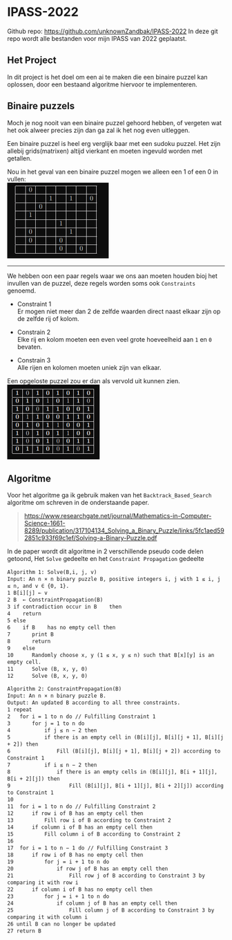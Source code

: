 # IPASS-2022
Github repo: <https://github.com/unknownZandbak/IPASS-2022>
In deze git repo wordt alle bestanden voor mijn IPASS van 2022 geplaatst.

## Het Project

In dit project is het doel om een ai te maken die een binaire puzzel kan oplossen, door een bestaand algoritme hiervoor te implementeren.

## Binaire puzzels

Moch je nog nooit van een binaire puzzel gehoord hebben, of vergeten wat het ook alweer precies zijn dan ga zal ik het nog even uitleggen.

Een binaire puzzel is heel erg verglijk baar met een sudoku puzzel. Het zijn allebij grids(matrixen) altijd vierkant en moeten ingevuld worden met getallen.

Nou in het geval van een binaire puzzel mogen we alleen een 1 of een 0 in vullen: \
![binaire puzzel](docs/img/2022-06-30_02-29.png)

***
We hebben oon een paar regels waar we ons aan moeten houden bioj het invullen van de puzzel, deze regels worden soms ook `Constraints` genoemd.

- Constraint 1
    \
  Er mogen niet meer dan 2 de zelfde waarden direct naast elkaar zijn op de zelfde rij of kolom.

- Constrain 2
    \
    Elke rij en kolom moeten een even veel grote hoeveelheid aan `1` en `0` bevaten.

- Constrain 3
  \
  Alle rijen en kolomen moeten uniek zijn van elkaar.

Een opgeloste puzzel zou er dan als vervold uit kunnen zien.\
![solved puzel](docs/img/2022-06-30_02-39.png)

## Algoritme

Voor het algoritme ga ik gebruik maken van het `Backtrack_Based_Search` algoritme om schreven in de onderstaande paper.

><https://www.researchgate.net/journal/Mathematics-in-Computer-Science-1661-8289/publication/317104134_Solving_a_Binary_Puzzle/links/5fc1aed592851c933f69c1ef/Solving-a-Binary-Puzzle.pdf>

In de paper wordt dit algoritme in 2 verschillende pseudo code delen getoond, Het `Solve` gedeelte en het `Constraint Propagation` gedeelte

    Algorithm 1: Solve(B,i, j, v)
    Input: An n × n binary puzzle B, positive integers i, j with 1 ≤ i, j ≤ n, and v ∈ {0, 1}.
    1 B[i][j] ← v
    2 B	 ← ConstraintPropagation(B)
    3 if contradiction occur in B	 then
    4    return
    5 else
    6    if B	 has no empty cell then
    7       print B	
    8       return
    9    else
    10      Randomly choose x, y (1 ≤ x, y ≤ n) such that B[x][y] is an empty cell.
    11      Solve (B, x, y, 0)
    12      Solve (B, x, y, 0)
>
    Algorithm 2: ConstraintPropagation(B)
    Input: An n × n binary puzzle B.
    Output: An updated B according to all three constraints.
    1 repeat
    2   for i = 1 to n do // Fulfilling Constraint 1
    3       for j = 1 to n do
    4           if j ≤ n − 2 then
    5           if there is an empty cell in (B[i][j], B[i][j + 1], B[i][j + 2]) then
    6               Fill (B[i][j], B[i][j + 1], B[i][j + 2]) according to Constraint 1
    7           if i ≤ n − 2 then
    8               if there is an empty cells in (B[i][j], B[i + 1][j], B[i + 2][j]) then
    9                   Fill (B[i][j], B[i + 1][j], B[i + 2][j]) according to Constraint 1
    10
    11  for i = 1 to n do // Fulfilling Constraint 2
    12      if row i of B has an empty cell then
    13          Fill row i of B according to Constraint 2
    14      if column i of B has an empty cell then
    15          Fill column i of B according to Constraint 2
    16
    17  for i = 1 to n − 1 do // Fulfilling Constraint 3
    18      if row i of B has no empty cell then
    19          for j = i + 1 to n do
    20              if row j of B has an empty cell then
    21                  Fill row j of B according to Constraint 3 by comparing it with row i
    22      if column i of B has no empty cell then
    23          for j = i + 1 to n do
    24              if column j of B has an empty cell then
    25                  Fill column j of B according to Constraint 3 by comparing it with column i
    26 until B can no longer be updated
    27 return B
